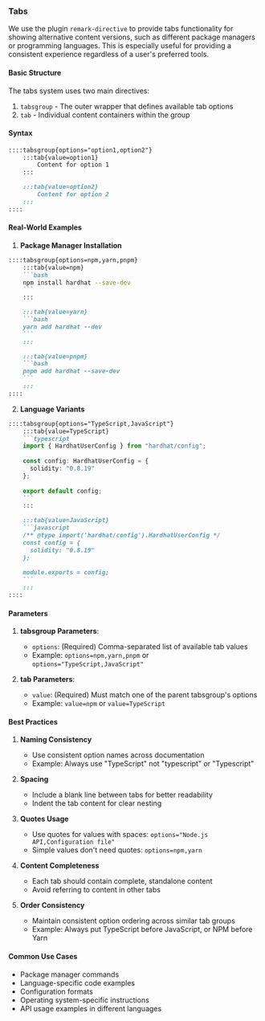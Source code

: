 ### Tabs

We use the plugin `remark-directive` to provide tabs functionality for showing alternative content versions, such as different package managers or programming languages. This is especially useful for providing a consistent experience regardless of a user's preferred tools.

#### Basic Structure

The tabs system uses two main directives:

1. `tabsgroup` - The outer wrapper that defines available tab options
2. `tab` - Individual content containers within the group

#### Syntax

```markdown
::::tabsgroup{options="option1,option2"}
    :::tab{value=option1}
        Content for option 1
    :::

    :::tab{value=option2}
        Content for option 2
    :::
::::
```

#### Real-World Examples

1. **Package Manager Installation**
```markdown
::::tabsgroup{options=npm,yarn,pnpm}
    :::tab{value=npm}
    ```bash
    npm install hardhat --save-dev
    ```
    :::

    :::tab{value=yarn}
    ```bash
    yarn add hardhat --dev
    ```
    :::

    :::tab{value=pnpm}
    ```bash
    pnpm add hardhat --save-dev
    ```
    :::
::::
```

2. **Language Variants**
```markdown
::::tabsgroup{options="TypeScript,JavaScript"}
    :::tab{value=TypeScript}
    ```typescript
    import { HardhatUserConfig } from "hardhat/config";
    
    const config: HardhatUserConfig = {
      solidity: "0.8.19"
    };
    
    export default config;
    ```
    :::

    :::tab{value=JavaScript}
    ```javascript
    /** @type import('hardhat/config').HardhatUserConfig */
    const config = {
      solidity: "0.8.19"
    };
    
    module.exports = config;
    ```
    :::
::::
```

#### Parameters

1. **tabsgroup Parameters**:
   - `options`: (Required) Comma-separated list of available tab values
   - Example: `options=npm,yarn,pnpm` or `options="TypeScript,JavaScript"`

2. **tab Parameters**:
   - `value`: (Required) Must match one of the parent tabsgroup's options
   - Example: `value=npm` or `value=TypeScript`

#### Best Practices

1. **Naming Consistency**
   - Use consistent option names across documentation
   - Example: Always use "TypeScript" not "typescript" or "Typescript"

2. **Spacing**
   - Include a blank line between tabs for better readability
   - Indent the tab content for clear nesting

3. **Quotes Usage**
   - Use quotes for values with spaces: `options="Node.js API,Configuration file"`
   - Simple values don't need quotes: `options=npm,yarn`

4. **Content Completeness**
   - Each tab should contain complete, standalone content
   - Avoid referring to content in other tabs

5. **Order Consistency**
   - Maintain consistent option ordering across similar tab groups
   - Example: Always put TypeScript before JavaScript, or NPM before Yarn

#### Common Use Cases

- Package manager commands
- Language-specific code examples
- Configuration formats
- Operating system-specific instructions
- API usage examples in different languages

